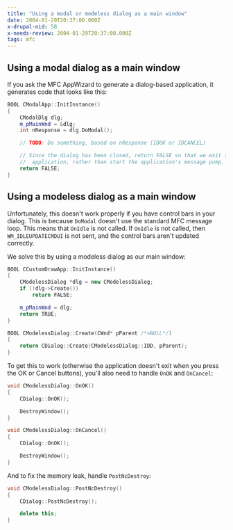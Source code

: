 ```yaml
---
title: "Using a modal or modeless dialog as a main window"
date: 2004-01-29T20:37:00.000Z
x-drupal-nid: 58
x-needs-review: 2004-01-29T20:37:00.000Z
tags: mfc
---
```

## Using a modal dialog as a main window

If you ask the MFC AppWizard to generate a dialog-based application, it generates code that looks like this:

```c++
BOOL CModalApp::InitInstance()
{
    CModalDlg dlg;
    m_pMainWnd = &dlg;
    int nResponse = dlg.DoModal();

    // TODO: Do something, based on nResponse (IDOK or IDCANCEL)

    // Since the dialog has been closed, return FALSE so that we exit the
    //  application, rather than start the application's message pump.
    return FALSE;
}
```

## Using a modeless dialog as a main window

Unfortunately, this doesn't work properly if you have control bars in your dialog. This is because `DoModal` doesn't use the standard MFC message loop. This means that `OnIdle` is not called. If `OnIdle` is not called, then `WM_IDLEUPDATECMDUI` is not sent, and the control bars aren't updated correctly.

We solve this by using a modeless dialog as our main window:

```c++
BOOL CCustomDrawApp::InitInstance()
{
    CModelessDialog *dlg = new CModelessDialog;
    if (!dlg->Create())
	    return FALSE;

    m_pMainWnd = dlg;
    return TRUE;
}
```

```c++
BOOL CModelessDialog::Create(CWnd* pParent /*=NULL*/)
{
    return CDialog::Create(CModelessDialog::IDD, pParent);
}
```

To get this to work (otherwise the application doesn't exit when you press the OK or Cancel buttons), you'll also need to handle `OnOK` and `OnCancel`:

```c++
void CModelessDialog::OnOK()
{
    CDialog::OnOK();

    DestroyWindow();
}

void CModelessDialog::OnCancel()
{
    CDialog::OnOK();

    DestroyWindow();
}
```

And to fix the memory leak, handle `PostNcDestroy`:

```c++
void CModelessDialog::PostNcDestroy()
{
    CDialog::PostNcDestroy();

    delete this;
}
```
